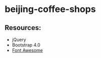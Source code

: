 beijing-coffee-shops
====================


## Resources:
* jQuery
* Bootstrap 4.0
* [Font Awesome](https://fontawesome.com/)

